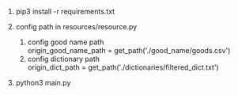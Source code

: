 1. pip3 install -r requirements.txt

2. config path in resources/resource.py
	1. config good name path  
		origin_good_name_path = get_path('./good_name/goods.csv')
	2. config dictionary path  
		origin_dict_path = get_path('./dictionaries/filtered_dict.txt')
2. python3 main.py